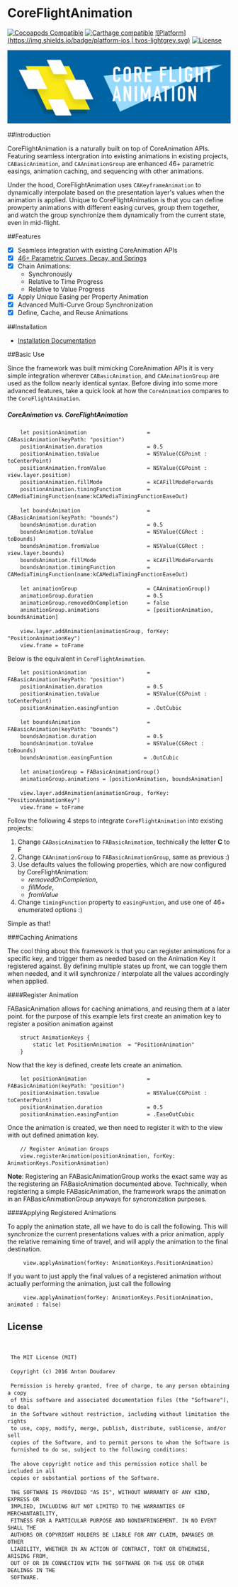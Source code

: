 # CoreFlightAnimation

[![Cocoapods Compatible](https://img.shields.io/badge/pod-v0.9.1-blue.svg)]()
[![Carthage compatible](https://img.shields.io/badge/Carthage-compatible-4BC51D.svg?style=flat)]()
[![Platform](https://img.shields.io/badge/platform-ios | tvos-lightgrey.svg)]()
[![License](https://img.shields.io/badge/license-MIT-343434.svg)](/LICENSE.md)

![alt tag](/Documentation/FlightBanner.png?raw=true)

##Introduction

CoreFlightAnimation is a naturally built on top of CoreAnimation APIs. Featuring seamless intergration into existing animations in existing projects, `CABasicAnimation`, and `CAAnimationGroup` are enhanced 46+ parametric easings, animation caching, and sequencing with other animations. 

Under the hood, CoreFlightAnimation uses `CAKeyframeAnimation` to dynamically interpolate based on the presentation layer's values when the animation is applied. Unique to CoreFlightAnimation is that you can define prowperty animations with different easing curves, group them together, and watch the group synchronize them dynamically from the current state, even in mid-flight. 
<br>

##Features

- [x] Seamless integration with existing CoreAnimation APIs
- [x] [46+ Parametric Curves, Decay, and Springs](/Documentation/parametric_easings.md) 
- [x] Chain Animations:
	* Synchronously 
	* Relative to Time Progress
	* Relative to Value Progress
- [x] Apply Unique Easing per Property Animation
- [x] Advanced Multi-Curve Group Synchronization
- [x] Define, Cache, and Reuse Animations
    
##Installation

* [Installation Documentation](/Documentation/installation.md)

##Basic Use 

Since the framework was built mimicking CoreAnimation APIs it is very simple integration wherever `CABasicAnimation`, and `CAAnimationGroup` are used as the follow nearly identical syntax. Before diving into some more advanced features, take a quick look at how the `CoreAnimation` compares to the `CoreFlightAnimation`. 

##### CoreAnimation vs. CoreFlightAnimation

```
	let positionAnimation 					= CABasicAnimation(keyPath: "position")
    positionAnimation.duration 				= 0.5
    positionAnimation.toValue 				= NSValue(CGPoint : toCenterPoint)
    positionAnimation.fromValue 			= NSValue(CGPoint : view.layer.position)
    positionAnimation.fillMode              = kCAFillModeForwards
    positionAnimation.timingFunction        = CAMediaTimingFunction(name:kCAMediaTimingFunctionEaseOut)

    let boundsAnimation 					= CABasicAnimation(keyPath: "bounds")
    boundsAnimation.duration 				= 0.5
    boundsAnimation.toValue 				= NSValue(CGRect : toBounds)
    boundsAnimation.fromValue 				= NSValue(CGRect : view.layer.bounds)
    boundsAnimation.fillMode              	= kCAFillModeForwards
    boundsAnimation.timingFunction        	= CAMediaTimingFunction(name:kCAMediaTimingFunctionEaseOut)

	let animationGroup 						= CAAnimationGroup()
	animationGroup.duration 				= 0.5
	animationGroup.removedOnCompletion   	= false
	animationGroup.animations 				= [positionAnimation, boundsAnimation]

    view.layer.addAnimation(animationGroup, forKey: "PositionAnimationKey")
    view.frame = toFrame

```
Below is the equivalent in `CoreFlightAnimation`.

```
    let positionAnimation 					= FABasicAnimation(keyPath: "position")
    positionAnimation.duration 				= 0.5
    positionAnimation.toValue 				= NSValue(CGPoint : toCenterPoint)
    positionAnimation.easingFuntion         = .OutCubic

    let boundsAnimation 					= FABasicAnimation(keyPath: "bounds")
    boundsAnimation.duration 				= 0.5
    boundsAnimation.toValue 				= NSValue(CGRect : toBounds)
    boundsAnimation.easingFuntion          = .OutCubic
    
	let animationGroup = FABasicAnimationGroup()
	animationGroup.animations = [positionAnimation, boundsAnimation]

    view.layer.addAnimation(animationGroup, forKey: "PositionAnimationKey")
    view.frame = toFrame
```

Follow the following 4 steps to integrate `CoreFlightAnimation` into existing projects:

1. Change `CABasicAnimation` to `FABasicAnimation`, technically the letter **C** to **F**
2. Change `CAAnimationGroup` to `FABasicAnimationGroup`, same as previous :)
3. Use defaults values the following properties, which are now configured by CoreFlightAnimation:
	- *removedOnCompletion*, 
	- *fillMode*, 
	- *fromValue* 
4. Change `timingFunction` property to `easingFuntion`, and use one of 46+ enumerated options :)

Simple as that!

###Caching Animations

The cool thing about this framework is that you can register animations for a specific key, and trigger them as needed based on the Animation Key it registered against. By defining multiple states up front, we can toggle them when needed, and it will synchronize / interpolate all the values accordingly when applied.

####Register Animation

FABasicAnimation allows for caching animations, and reusing them at a later point. for the purpose of this example lets first create an animation key to register a position animation against

```
	struct AnimationKeys {
    	static let PositionAnimation  = "PositionAnimation"
	}
```

Now that the key is defined, create lets create an animation.

```
    let positionAnimation 					= FABasicAnimation(keyPath: "position")
    positionAnimation.toValue 				= NSValue(CGPoint : toCenterPoint)
    positionAnimation.duration 				= 0.5
	positionAnimation.easingFuntion         = .EaseOutCubic
``` 

Once the animation is created, we then need to register it with to the view with out defined animation key.

```
	// Register Animation Groups
	view.registerAnimation(positionAnimation, forKey: AnimationKeys.PositionAnimation)
```

**Note**: Registering an FABasicAnimationGroup works the exact same way as the registering an FABasicAnimation documented above. Technically, when registering a simple FABasicAnimation, the framework wraps the animation in an FABasicAnimationGroup anyways for syncronization purposes.

####Applying Registered Animations

To apply the animation state, all we have to do is call the following. This will synchronize the current presentations values with a prior animation, apply the relative remaining time of travel, and will apply the animation to the final destination.

```
	 view.applyAnimation(forKey: AnimationKeys.PositionAnimation)
```

If you want to just apply the final values of a registered animation without actually performing the animation, just call the following

```
	 view.applyAnimation(forKey: AnimationKeys.PositionAnimation, animated : false)
```

## License
<br>

     The MIT License (MIT)  
      
     Copyright (c) 2016 Anton Doudarev  
      
     Permission is hereby granted, free of charge, to any person obtaining a copy
     of this software and associated documentation files (the "Software"), to deal
     in the Software without restriction, including without limitation the rights
     to use, copy, modify, merge, publish, distribute, sublicense, and/or sell
     copies of the Software, and to permit persons to whom the Software is
     furnished to do so, subject to the following conditions:  
     
     The above copyright notice and this permission notice shall be included in all
     copies or substantial portions of the Software.  
      
     THE SOFTWARE IS PROVIDED "AS IS", WITHOUT WARRANTY OF ANY KIND, EXPRESS OR
     IMPLIED, INCLUDING BUT NOT LIMITED TO THE WARRANTIES OF MERCHANTABILITY,
     FITNESS FOR A PARTICULAR PURPOSE AND NONINFRINGEMENT. IN NO EVENT SHALL THE
     AUTHORS OR COPYRIGHT HOLDERS BE LIABLE FOR ANY CLAIM, DAMAGES OR OTHER
     LIABILITY, WHETHER IN AN ACTION OF CONTRACT, TORT OR OTHERWISE, ARISING FROM,
     OUT OF OR IN CONNECTION WITH THE SOFTWARE OR THE USE OR OTHER DEALINGS IN THE
     SOFTWARE.  